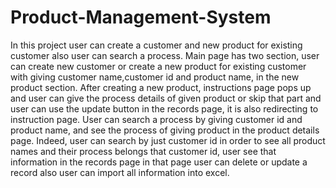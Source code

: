 # Product-Management-System
In this project user can create a customer and new product for existing customer also user can search a process. Main page has two section, user can create new customer or create a new product for existing customer with giving customer name,customer id and product name, in the new product section. After creating a new product, instructions page pops up and user can give the process details of given product or skip that part and user can use the update button in the records page, it is also redirecting to instruction page. User can search a process by giving customer id and product name, and see the process of giving product in the product details page. Indeed, user can search by just customer id in order to see all product names and their process belongs that customer id, user see that information in the records page in that page user can delete or update a record also user can import all information into excel.
